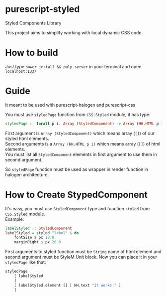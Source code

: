 # purescript-styled
Styled Components Library

This project aims to simplify working with local dynamic CSS code

# How to build
Just type ``bower install && pulp server`` in your terminal and open ``localhost:1337``

# Guide
It meant to be used with purescript-halogen and purescript-css

You must use ``styledPage`` function from ``CSS.Styled`` module, it has type:
```purescript
styledPage :: forall p i. Array (StyledComponent) -> Array (HH.HTML p i) -> HH.HTML p i
```

First argument is ``Array (StyledComponent)`` which means array (``[]``) of our styled html elements.<br />
Second arguments is a ``Array (HH.HTML p i)`` which means array (``[]``) of html elements.<br />
You must list all ``StyledComponent`` elements in first argument to use them in second argument.

So ``styledPage`` function must be used as wrapper in render function in halogen architecture.<br />

# How to Create StypedComponent
It's easy, you must use ``StyledComponent`` type and function ``styled`` from ``CSS.Styled`` module.<br />
Example:
```purescript
labelStyled :: StyledComponent
labelStyled = styled "label" $ do
    fontSize $ px 18.0
    marginRight $ px 20.0
```
First arguments to styled function must be ``String`` name of html element and second argument must be StyleM Unit block.
Now you can place it in your ``styledPage`` like that:
```purescript
styledPage
    [ labelStyled
    ]
    [ labelStyled.element [] [ HH.text "It works!" ]
    ]
```